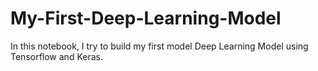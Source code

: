 # My-First-Deep-Learning-Model
In this notebook, I try to build my first model Deep Learning Model using Tensorflow and Keras.
